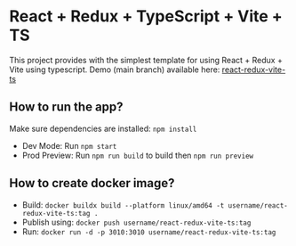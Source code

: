# React + Redux + TypeScript + Vite + TS
This project provides with the simplest template for using React + Redux + Vite using typescript.
Demo (main branch) available here: [react-redux-vite-ts](https://react-redux-vite-ts.vercel.app)

## How to run the app?
Make sure dependencies are installed: `npm install`
- Dev Mode: Run `npm start` 
- Prod Preview: Run `npm run build` to build then `npm run preview`

## How to create docker image?
- Build: `docker buildx build --platform linux/amd64 -t username/react-redux-vite-ts:tag .`
- Publish using: `docker push username/react-redux-vite-ts:tag`
- Run: `docker run -d -p 3010:3010 username/react-redux-vite-ts:tag`

